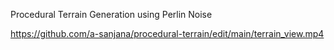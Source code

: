 Procedural Terrain Generation using Perlin Noise

https://github.com/a-sanjana/procedural-terrain/edit/main/terrain_view.mp4
